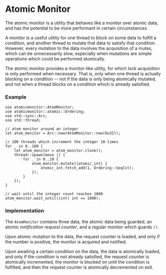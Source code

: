 
# Atomic Monitor

The atomic monitor is a utility that behaves like a monitor over atomic data, 
and has the potential to be more performant in certain circumstances.

A monitor is a useful utility for one thread to block on some data to fulfill 
a condition, and another thread to mutate that data to satisfy that condition.
However, every mutation to the data involves the acquisition of a mutex, which 
can be unnecessarily slow, especially when mutations are simple operations which 
could be performed atomically.

The atomic monitor provides a monitor-like utility, for which lock acquisition 
is only performed when necessary. That is, only when one thread is actually blocking 
on a condition -- not if the data is only being atomically mutated, and not when
a thread blocks on a condition which is already satisfied.

### Example

    use atomicmonitor::AtomMonitor;
    use atomicmonitor::atomic::Ordering;
    use std::sync::Arc;
    use std::thread;

    // atom monitor around an integer
    let atom_monitor = Arc::new(AtomMonitor::new(0u32));

    // 100 threads which increment the integer 10 times
    for _ in 0..100 {
        let atom_monitor = atom_monitor.clone();
        thread::spawn(move || {
            for _ in 0..10 {
                atom_monitor.mutate(|atomic_int| {
                    atomic_int.fetch_add(1, Ordering::SeqCst);
                });
            }
        });
    }

    // wait until the integer count reaches 1000
    atom_monitor.wait_until(|int| int == 1000);

### Implementation

The `AtomMonitor` contains three data, the atomic data being guarded, an atomic 
*notification request counter*, and a regular monitor which guards `()`. 


Upon atomic mutation to the data, the request counter is loaded, and only if the 
number is positive, the monitor is acquired and notified. 

Upon awaiting a certain condition on the data, the data is atomically loaded,
and only if the condition is not already satisfied, the request counter is 
atomically incremented, the monitor is blocked on until the condition is fulfilled, 
and then the request counter is atomically decremented on exit.

